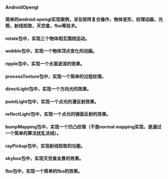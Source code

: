#### AndroidOpengl
#### 简单的android opengl实现案例，涉及矩阵复合操作，物体变形，纹理动画，光照，射线拾取，天空盒，fbo等技术。
#### rotate包中，实现三个物体相互围绕运动。
#### wobble包中，实现一个物体顶点变化的动画。
#### ripple包中，实现一个水面波浪的效果。
#### processTexture包中，实现一个简单的过程纹理。
#### directLight包中，实现一个方向光的效果。
#### pointLight包中，实现一个点光的漫反射效果。
#### reflectLight包中，实现一个点光的镜面反射的效果。
#### bumpMapping包中，实现一个凹凸纹理（不是normal mapping实现，是通过一个简单的算法扰乱法线）。
#### rayPickup包中，实现射线拾取的功能。
#### skybox包中，实现天空盒全景的效果。
#### fbo包中，实现一个简单的fbo的效果。
